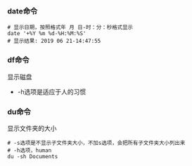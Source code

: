 ### date命令
```shell
# 显示日期，按照格式年 月 日-时：分：秒格式显示
date '+%Y %m %d-%H:%M:%S'
# 显示结果: 2019 06 21-14:47:55
```

### df命令
显示磁盘
* -h选项是适应于人的习惯
### du命令
显示文件夹的大小
```shell
# -s选项是不显示子文件夹大小，不加s选项，会把所有子文件夹大小列出来
# -h选项，human
du -sh Documents

```

